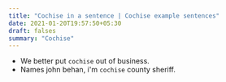 ```yaml
---
title: "Cochise in a sentence | Cochise example sentences"
date: 2021-01-20T19:57:50+05:30
draft: falses
summary: "Cochise"
---
```

- We better put `cochise` out of business.
- Names john behan, i'm `cochise` county sheriff.
                 
